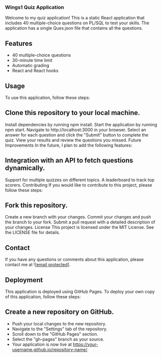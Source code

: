 ###  Wings1 Quiz Application
Welcome to my quiz application! This is a static React application that includes 40 multiple-choice questions on PL/SQL to test your skills. The application has a single Ques.json file that contains all the questions.

## Features
- 40 multiple-choice questions
- 30-minute time limit
- Automatic grading
- React and React hooks

## Usage
To use this application, follow these steps:

## Clone this repository to your local machine.
Install dependencies by running npm install.
Start the application by running npm start.
Navigate to http://localhost:3000 in your browser.
Select an answer for each question and click the "Submit" button to complete the quiz.
View your results and review the questions you missed.
Future Improvements
In the future, I plan to add the following features:

## Integration with an API to fetch questions dynamically.
Support for multiple quizzes on different topics.
A leaderboard to track top scorers.
Contributing
If you would like to contribute to this project, please follow these steps:

## Fork this repository.
Create a new branch with your changes.
Commit your changes and push the branch to your fork.
Submit a pull request with a detailed description of your changes.
License
This project is licensed under the MIT License. See the LICENSE file for details.

## Contact
If you have any questions or comments about this application, please contact me at ![[email protected](https://github.com/shashankpk31/)].

## Deployment
This application is deployed using GitHub Pages. To deploy your own copy of this application, follow these steps:

## Create a new repository on GitHub.
- Push your local changes to the new repository.
- Navigate to the "Settings" tab of the repository.
- Scroll down to the "GitHub Pages" section.
- Select the "gh-pages" branch as your source.
- Your application is now live at https://your-username.github.io/repository-name/.